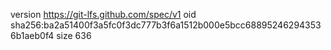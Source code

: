 version https://git-lfs.github.com/spec/v1
oid sha256:ba2a51400f3a5fc0f3dc777b3f6a1512b000e5bcc688952462943536b1aeb0f4
size 636
